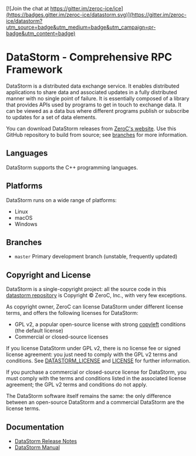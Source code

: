 [![Join the chat at https://gitter.im/zeroc-ice/ice](https://badges.gitter.im/zeroc-ice/datastorm.svg)](https://gitter.im/zeroc-ice/datastorm?utm_source=badge&utm_medium=badge&utm_campaign=pr-badge&utm_content=badge)

# DataStorm - Comprehensive RPC Framework

DataStorm is a distributed data exchange service. It enables distributed
applications to share data and associated updates in a fully distributed manner
with no single point of failure. It is essentially composed of a library that
provides APIs used by programs to get in touch to exchange data. It can be
viewed as a data bus where different programs publish or subscribe to updates
for a set of data elements.

You can download DataStorm releases from [ZeroC's website](https://zeroc.com/downloads/datastorm).
Use this GitHub repository to build from source; see [branches](#branches) for more
information.

## Languages

DataStorm supports the C++ programming languages.

## Platforms

DataStorm runs on a wide range of platforms:

- Linux
- macOS
- Windows

## Branches

- `master`
  Primary development branch (unstable, frequently updated)

## Copyright and License

DataStorm is a single-copyright project: all the source code in this [datastorm
repository](https://github.com/zeroc-ice/datastorm) is Copyright &copy;
ZeroC, Inc., with very few exceptions.

As copyright owner, ZeroC can license DataStorm under different license terms,
and offers the following licenses for DataStorm:
- GPL v2, a popular open-source license with strong
[copyleft](http://en.wikipedia.org/wiki/Copyleft) conditions (the default
license)
- Commercial or closed-source licenses

If you license DataStorm under GPL v2, there is no license fee or signed license
agreement: you just need to comply with the GPL v2 terms and conditions. See
[DATASTORM_LICENSE](./DATASTORM_LICENSE) and [LICENSE](./LICENSE) for further
information.

If you purchase a commercial or closed-source license for DataStorm, you must
comply with the terms and conditions listed in the associated license agreement;
the GPL v2 terms and conditions do not apply.

The DataStorm software itself remains the same: the only difference between an
open-source DataStorm and a commercial DataStorm are the license terms.

## Documentation

- [DataStorm Release Notes](https://doc.zeroc.com/display/Rel/DataStorm+0.1.0+Release+Notes)
- [DataStorm Manual](https://doc.zeroc.com/display/DataStorm01/Home)
